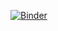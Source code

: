 [![Binder](https://mybinder.org/badge_logo.svg)](https://mybinder.org/v2/gh/cdgomezo/binder-test/HEAD)
